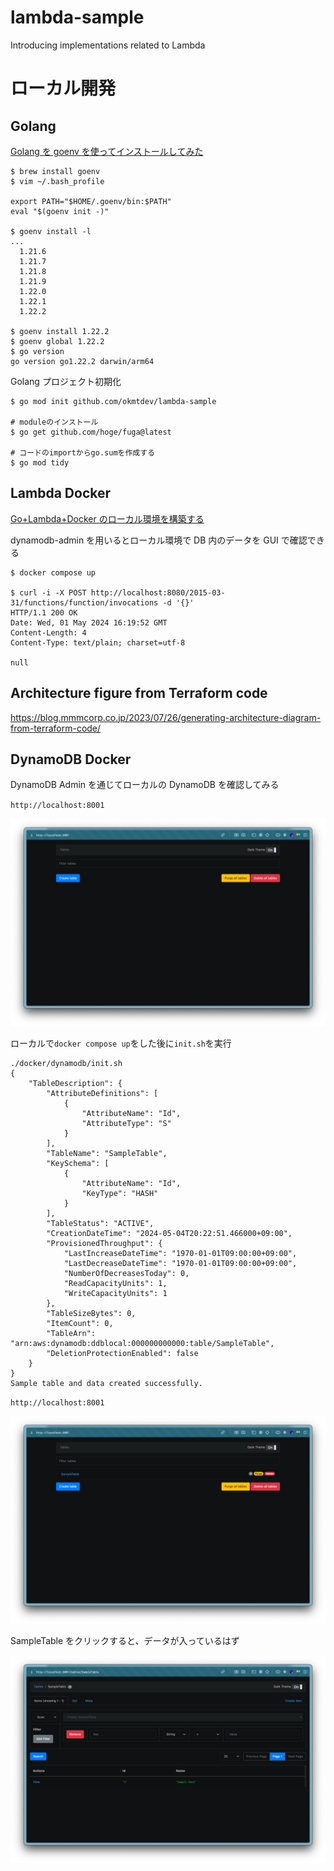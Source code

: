 # lambda-sample

Introducing implementations related to Lambda

# ローカル開発

## Golang

[Golang を goenv を使ってインストールしてみた](https://qiita.com/walkers/items/761b2a5e58849176a633)

```
$ brew install goenv
$ vim ~/.bash_profile

export PATH="$HOME/.goenv/bin:$PATH"
eval "$(goenv init -)"

$ goenv install -l
...
  1.21.6
  1.21.7
  1.21.8
  1.21.9
  1.22.0
  1.22.1
  1.22.2

$ goenv install 1.22.2
$ goenv global 1.22.2
$ go version
go version go1.22.2 darwin/arm64
```

Golang プロジェクト初期化

```
$ go mod init github.com/okmtdev/lambda-sample

# moduleのインストール
$ go get github.com/hoge/fuga@latest

# コードのimportからgo.sumを作成する
$ go mod tidy
```

## Lambda Docker

[Go+Lambda+Docker のローカル環境を構築する](https://zenn.dev/ryohei_takagi/articles/f4d63ae991ee9c)

dynamodb-admin を用いるとローカル環境で DB 内のデータを GUI で確認できる

```
$ docker compose up

$ curl -i -X POST http://localhost:8080/2015-03-31/functions/function/invocations -d '{}'
HTTP/1.1 200 OK
Date: Wed, 01 May 2024 16:19:52 GMT
Content-Length: 4
Content-Type: text/plain; charset=utf-8

null
```

## Architecture figure from Terraform code

https://blog.mmmcorp.co.jp/2023/07/26/generating-architecture-diagram-from-terraform-code/

## DynamoDB Docker

DynamoDB Admin を通じてローカルの DynamoDB を確認してみる

`http://localhost:8001`

![dynamodb-admin-0](./images/dynamodb_admin_0.png)

ローカルで`docker compose up`をした後に`init.sh`を実行

```
./docker/dynamodb/init.sh
{
    "TableDescription": {
        "AttributeDefinitions": [
            {
                "AttributeName": "Id",
                "AttributeType": "S"
            }
        ],
        "TableName": "SampleTable",
        "KeySchema": [
            {
                "AttributeName": "Id",
                "KeyType": "HASH"
            }
        ],
        "TableStatus": "ACTIVE",
        "CreationDateTime": "2024-05-04T20:22:51.466000+09:00",
        "ProvisionedThroughput": {
            "LastIncreaseDateTime": "1970-01-01T09:00:00+09:00",
            "LastDecreaseDateTime": "1970-01-01T09:00:00+09:00",
            "NumberOfDecreasesToday": 0,
            "ReadCapacityUnits": 1,
            "WriteCapacityUnits": 1
        },
        "TableSizeBytes": 0,
        "ItemCount": 0,
        "TableArn": "arn:aws:dynamodb:ddblocal:000000000000:table/SampleTable",
        "DeletionProtectionEnabled": false
    }
}
Sample table and data created successfully.
```

`http://localhost:8001`

![dynamodb-admin-1](./images/dynamodb_admin_1.png)

SampleTable をクリックすると、データが入っているはず

![dynamodb-admin-2](./images/dynamodb_admin_2.png)
